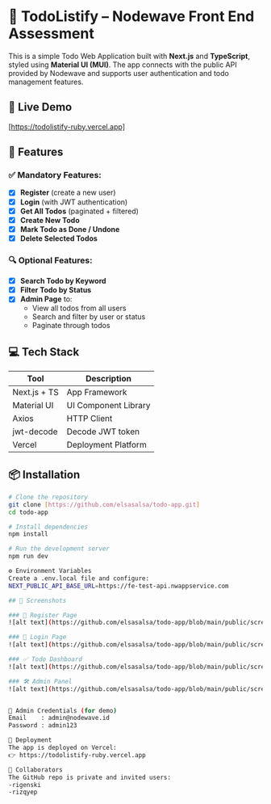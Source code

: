 # 📝 TodoListify – Nodewave Front End Assessment

This is a simple Todo Web Application built with **Next.js** and **TypeScript**, styled using **Material UI (MUI)**. The app connects with the public API provided by Nodewave and supports user authentication and todo management features.

## 🔗 Live Demo

[https://todolistify-ruby.vercel.app]

## 📁 Features

### ✅ Mandatory Features:
- [x] **Register** (create a new user)
- [x] **Login** (with JWT authentication)
- [x] **Get All Todos** (paginated + filtered)
- [x] **Create New Todo**
- [x] **Mark Todo as Done / Undone**
- [x] **Delete Selected Todos**

### 🔍 Optional Features:
- [x] **Search Todo by Keyword**
- [x] **Filter Todo by Status**
- [x] **Admin Page** to:
  - View all todos from all users
  - Search and filter by user or status
  - Paginate through todos

## 💻 Tech Stack

| Tool            | Description                         |
|-----------------|-------------------------------------|
| Next.js + TS    | App Framework                       |
| Material UI     | UI Component Library                |
| Axios           | HTTP Client                         |
| jwt-decode      | Decode JWT token                    |
| Vercel          | Deployment Platform                 |

## 📦 Installation

```bash
# Clone the repository
git clone [https://github.com/elsasalsa/todo-app.git]
cd todo-app

# Install dependencies
npm install

# Run the development server
npm run dev

⚙️ Environment Variables
Create a .env.local file and configure:
NEXT_PUBLIC_API_BASE_URL=https://fe-test-api.nwappservice.com

## 📸 Screenshots

### 📝 Register Page  
![alt text](https://github.com/elsasalsa/todo-app/blob/main/public/screenshots/register.png?raw=true)

### 🔐 Login Page  
![alt text](https://github.com/elsasalsa/todo-app/blob/main/public/screenshots/login.png?raw=true)

### ✅ Todo Dashboard  
![alt text](https://github.com/elsasalsa/todo-app/blob/main/public/screenshots/todo.png?raw=true)

### 🛠️ Admin Panel
![alt text](https://github.com/elsasalsa/todo-app/blob/main/public/screenshots/admin.png?raw=true)


🔐 Admin Credentials (for demo)
Email    : admin@nodewave.id
Password : admin123

🚀 Deployment
The app is deployed on Vercel:
👉 https://todolistify-ruby.vercel.app

👥 Collaborators
The GitHub repo is private and invited users:
-rigenski
-rizqyep
